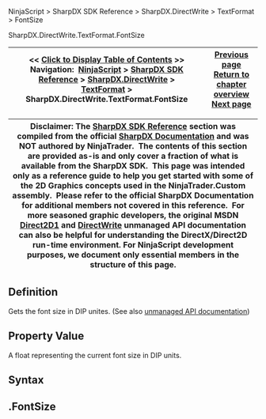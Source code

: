 ﻿
NinjaScript > SharpDX SDK Reference > SharpDX.DirectWrite > TextFormat > FontSize

SharpDX.DirectWrite.TextFormat.FontSize

| << [Click to Display Table of Contents](sharpdx_directwrite_textformat_fontsize.md) >> **Navigation:**     [NinjaScript](ninjascript-1.md) > [SharpDX SDK Reference](sharpdx_sdk_reference-1.md) > [SharpDX.DirectWrite](sharpdx_directwrite-1.md) > [TextFormat](sharpdx_directwrite_textformat-1.md) > SharpDX.DirectWrite.TextFormat.FontSize | [Previous page](sharpdx_directwrite_textformat_fontfamilyname-1.md) [Return to chapter overview](sharpdx_directwrite_textformat-1.md) [Next page](sharpdx_directwrite_textformat_fontstretch-1.md) |
| --- | --- |

| Disclaimer: The [SharpDX SDK Reference](sharpdx_sdk_reference-1.md) section was compiled from the official [SharpDX Documentation](http://sharpdx.org/) and was NOT authored by NinjaTrader.  The contents of this section are provided as-is and only cover a fraction of what is available from the SharpDX SDK.  This page was intended only as a reference guide to help you get started with some of the 2D Graphics concepts used in the NinjaTrader.Custom assembly.  Please refer to the official SharpDX Documentation for additional members not covered in this reference.  For more seasoned graphic developers, the original MSDN [Direct2D1](https://msdn.microsoft.com/en-us/library/windows/desktop/dd370990.aspx) and [DirectWrite](https://msdn.microsoft.com/en-us/library/windows/desktop/dd368038.aspx) unmanaged API documentation can also be helpful for understanding the DirectX/Direct2D run-time environment. For NinjaScript development purposes, we document only essential members in the structure of this page. |
| --- |

## Definition
Gets the font size in DIP unites. 
(See also [unmanaged API documentation](https://msdn.microsoft.com/en-us/library/dd316643.aspx))
 
## Property Value
A float representing the current font size in DIP units.
 
## Syntax
## <TextLayout>.FontSize
